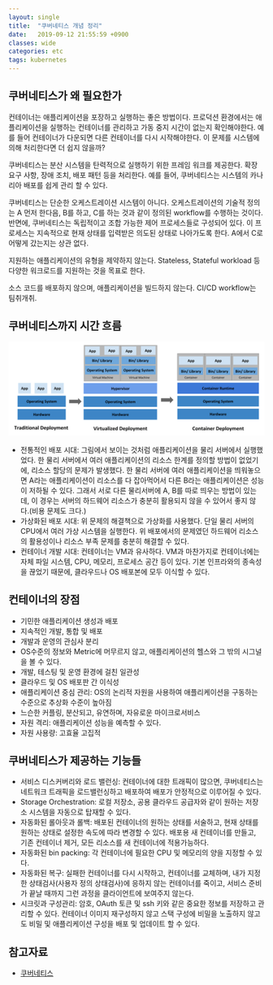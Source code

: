 ```yaml
---
layout: single
title:  "쿠버네티스 개념 정리"
date:   2019-09-12 21:55:59 +0900
classes: wide
categories: etc
tags: kubernetes
---
```


## 쿠버네티스가 왜 필요한가

컨테이너는 애플리케이션을 포장하고 실행하는 좋은 방법이다. 프로덕션 환경에서는 애플리케이션을 실행하는 컨테이너를 관리하고 가동 중지 시간이 없는지 확인해야한다. 예를 들어 컨테이너가 다운되면 다른 컨테이너를 다시 시작해야한다. 이 문제를 시스템에 의해 처리한다면 더 쉽지 않을까?

쿠버네티스는 분산 시스템을 탄력적으로 실행하기 위한 프레임 워크를 제공한다. 확장 요구 사항, 장애 조치, 배포 패턴 등을 처리한다. 예를 들어, 쿠버네티스는 시스템의 카나리아 배포를 쉽게 관리 할 수 있다.

쿠버네티스는 단순한 오케스트레이션 시스템이 아니다. 오케스트레이션의 기술적 정의는 A 먼저 한다음, B를 하고, C를 하는 것과 같이 정의된 workflow를 수행하는 것이다. 반면에, 쿠버네티스는 독립적이고 조합 가능한 제어 프로세스들로 구성되어 있다. 이 프로세스는 지속적으로 현재 상태를 입력받은 의도된 상태로 나아가도록 한다. A에서 C로 어떻게 갔는지는 상관 없다.

지원하는 애플리케이션의 유형을 제약하지 않는다. Stateless, Stateful workload 등 다양한 워크로드를 지원하는 것을 목표로 한다.

소스 코드를 배포하지 않으며, 애플리케이션을 빌드하지 않는다. CI/CD workflow는 팀취개취.

## 쿠버네티스까지 시간 흐름

![evolution](/assets/img/kubernetes/container_evolution.svg)

- 전통적인 배포 시대: 그림에서 보이는 것처럼 애플리케이션을 물리 서버에서 실행했었다. 한 물리 서버에서 여러 애플리케이션의 리소스 한계를 정의할 방법이 없었기에, 리소스 할당의 문제가 발생했다. 한 물리 서버에 여러 애플리케이션을 띄워놓으면 A라는 애플리케이션이 리소스를 다 잡아먹어서 다른 B라는 애플리케이션은 성능이 저하될 수 있다. 그래서 서로 다른 물리서버에 A, B를 따로 띄우는 방법이 있는데, 이 경우는 서버의 하드웨어 리소스가 충분히 활용되지 않을 수 있어서 좋지 않다.(비용 문제도 크다.)
- 가상화된 배포 시대: 위 문제의 해결책으로 가상화를 사용했다. 단일 물리 서버의 CPU에서 여러 가상 시스템을 실행한다. 위 배포에서의 문제였던 하드웨어 리소스의 활용성이나 리소스 부족 문제를 충분히 해결할 수 있다.
- 컨테이너 개발 시대: 컨테이너는 VM과 유사하다. VM과 마찬가지로 컨테이너에는 자체 파일 시스템, CPU, 메모리, 프로세스 공간 등이 있다. 기본 인프라와의 종속성을 끊었기 때문에, 클라우드나 OS 배포본에 모두 이식할 수 있다.

## 컨테이너의 장점

- 기민한 애플리케이션 생성과 배포
- 지속적인 개발, 통합 및 배포
- 개발과 운영의 관심사 분리
- OS수준의 정보와 Metric에 머무르지 않고, 애플리케이션의 헬스와 그 밖의 시그널을 볼 수 있다.
- 개발, 테스팅 및 운영 환경에 걸친 일관성
- 클라우드 및 OS 배포판 간 이식성
- 애플리케이션 중심 관리: OS의 논리적 자원을 사용하여 애플리케이션을 구동하는 수준으로 추상화 수준이 높아짐
- 느슨한 커플링, 분산되고, 유연하며, 자유로운 마이크로서비스
- 자원 격리: 애플리케이션 성능을 예측할 수 있다.
- 자원 사용량: 고효율 고집적

## 쿠버네티스가 제공하는 기능들

- 서비스 디스커버리와 로드 밸런싱: 컨테이너에 대한 트래픽이 많으면, 쿠버네티스는 네트워크 트래픽을 로드밸런싱하고 배포하여 배포가 안정적으로 이루어질 수 있다.
- Storage Orchestration: 로컬 저장소, 공용 클라우드 공급자와 같이 원하는 저장소 시스템을 자동으로 탑재할 수 있다.
- 자동화된 롤아웃과 롤백: 배포된 컨테이너의 원하는 상태를 서술하고, 현재 상태를 원하는 상태로 설정한 속도에 따라 변경할 수 있다. 배포용 새 컨테이너를 만들고, 기존 컨테이너 제거, 모든 리소스를 새 컨테이너에 적용가능하다.
- 자동화된 bin packing: 각 컨테이너에 필요한 CPU 및 메모리의 양을 지정할 수 있다.
- 자동화된 복구: 실패한 컨테이너를 다시 시작하고, 컨테이너를 교체하며, 내가 지정한 상태검사(사용자 정의 상태검사)에 응하지 않는 컨테이너를 죽이고, 서비스 준비가 끝날 때까지 그런 과정을 클라이언트에 보여주지 않는다.
- 시크릿과 구성관리: 암호, OAuth 토큰 및 ssh 키와 같은 중요한 정보를 저장하고 관리할 수 있다. 컨테이너 이미지 재구성하지 않고 스택 구성에 비밀을 노출하지 않고도 비밀 및 애플리케이션 구성을 배포 및 업데이트 할 수 있다.

## 참고자료

- [쿠버네티스](https://kubernetes.io/ko/docs/concepts/overview/what-is-kubernetes/)
